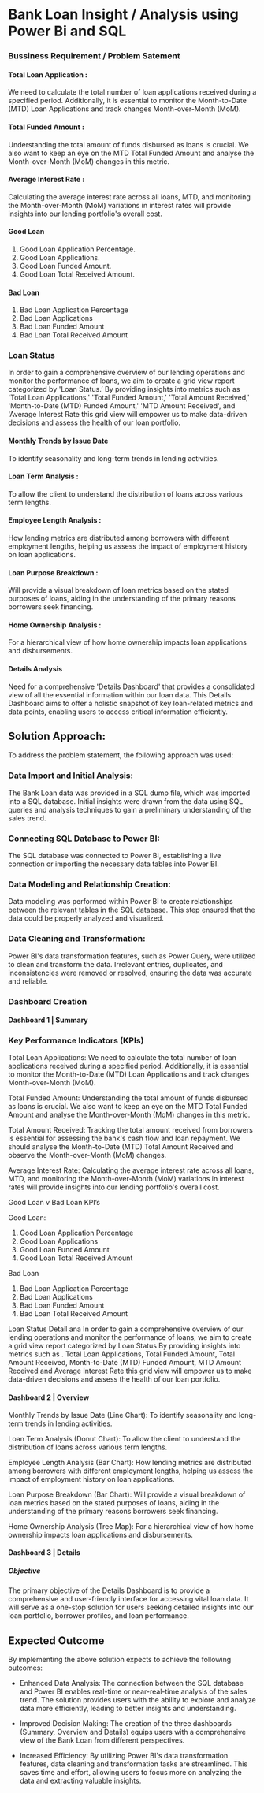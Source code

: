 # Bank Loan Insight / Analysis using Power Bi and SQL
### Bussiness Requirement / Problem Satement

#### Total Loan Application :
We need to calculate the total number of loan applications received during a specified period. Additionally, it is essential to monitor the Month-to-Date (MTD) Loan Applications and track changes Month-over-Month (MoM).
#### Total Funded Amount :
Understanding the total amount of funds disbursed as loans is crucial. We also want to keep an eye on the MTD Total Funded Amount and analyse the Month-over-Month (MoM) changes in this metric.
#### Average Interest Rate :
Calculating the average interest rate across all loans, MTD, and monitoring the Month-over-Month (MoM) variations in interest rates will provide insights into our lending portfolio's overall cost.

#### Good Loan 
  1) Good Loan Application Percentage.
  2) Good Loan Applications.
  3) Good Loan Funded Amount.
  4) Good Loan Total Received Amount.

#### Bad Loan
  1) Bad Loan Application Percentage
  2) Bad Loan Applications
  3) Bad Loan Funded Amount
  4) Bad Loan Total Received Amount

### Loan Status
In order to gain a comprehensive overview of our lending operations and monitor the performance of loans, we aim to create a grid view report categorized by 'Loan Status.’ By providing insights into metrics such as 'Total Loan Applications,' 'Total Funded Amount,' 'Total Amount Received,' 'Month-to-Date (MTD) Funded Amount,' 'MTD Amount Received', and  'Average Interest Rate this grid view will empower us to make data-driven decisions and assess the health of our loan portfolio.

#### Monthly Trends by Issue Date 
To identify seasonality and long-term trends in lending activities.
#### Loan Term Analysis : 
To allow the client to understand the distribution of loans across various term lengths.
#### Employee Length Analysis : 
How lending metrics are distributed among borrowers with different employment lengths, helping us assess the impact of employment history on loan applications.
#### Loan Purpose Breakdown : 
Will provide a visual breakdown of loan metrics based on the stated purposes of loans, aiding in the understanding of the primary reasons borrowers seek financing.
#### Home Ownership Analysis :
For a hierarchical view of how home ownership impacts loan applications and disbursements.

#### Details Analysis
Need for a comprehensive 'Details Dashboard' that provides a consolidated view of all the essential information within our loan data. This Details Dashboard aims to offer a holistic snapshot of key loan-related metrics and data points, enabling users to access critical information efficiently.

## Solution Approach:

To address the problem statement, the following approach was used:

### Data Import and Initial Analysis: 
  The Bank Loan data was provided in a SQL dump file, which was imported into a SQL database. Initial insights were drawn from the data using SQL queries and analysis techniques to gain a preliminary understanding of the sales trend.

###   Connecting SQL Database to Power BI: 
  The SQL database was connected to Power BI, establishing a live connection or importing the necessary data tables into Power BI.

###  Data Modeling and Relationship Creation: 
   Data modeling was performed within Power BI to create relationships between the relevant tables in the SQL database. This step ensured that the data could be properly analyzed and visualized.

### Data Cleaning and Transformation: 
Power BI's data transformation features, such as Power Query, were utilized to clean and transform the data. Irrelevant entries, duplicates, and inconsistencies were removed or resolved, ensuring the data was accurate and reliable.

###  Dashboard Creation 

#### Dashboard 1 | Summary

### Key Performance Indicators (KPIs)

Total Loan Applications: We need to calculate the total number of loan applications received during a specified period. Additionally, it is essential to monitor the Month-to-Date (MTD) Loan Applications and track changes Month-over-Month (MoM).

Total Funded Amount: Understanding the total amount of funds disbursed as loans is crucial. We also want to keep an eye on the MTD Total Funded Amount and analyse the Month-over-Month (MoM) changes in this metric.

Total Amount Received: Tracking the total amount received from borrowers is essential for assessing the bank's cash flow and loan repayment. We should analyse the Month-to-Date (MTD) Total Amount Received and observe the Month-over-Month (MoM) changes.

Average Interest Rate: Calculating the average interest rate across all loans, MTD, and monitoring the Month-over-Month (MoM) variations in interest rates will provide insights into our lending portfolio's overall cost.

Good Loan v Bad Loan KPI’s

Good Loan:
  1) Good Loan Application Percentage
  2) Good Loan Applications
  3) Good Loan Funded Amount
  4) Good Loan Total Received Amount

Bad Loan
  1) Bad Loan Application Percentage
  2) Bad Loan Applications
  3) Bad Loan Funded Amount
  4) Bad Loan Total Received Amount

Loan Status Detail ana
In order to gain a comprehensive overview of our lending operations and monitor the performance of loans, we aim to create a grid view report categorized by Loan Status By providing insights into metrics such as . Total Loan Applications, Total Funded Amount, Total Amount Received, Month-to-Date (MTD) Funded Amount, MTD Amount Received and Average Interest Rate this grid view will empower us to make data-driven decisions and assess the health of our loan portfolio.

#### Dashboard 2 | Overview

Monthly Trends by Issue Date (Line Chart):  To identify seasonality and long-term trends in lending activities.

Loan Term Analysis (Donut Chart): To allow the client to understand the distribution of loans across various term lengths.

Employee Length Analysis (Bar Chart): How lending metrics are distributed among borrowers with different employment lengths, helping us assess the impact of employment history on loan applications.

Loan Purpose Breakdown (Bar Chart): Will provide a visual breakdown of loan metrics based on the stated purposes of loans, aiding in the understanding of the primary reasons borrowers seek financing.

Home Ownership Analysis (Tree Map): For a hierarchical view of how home ownership impacts loan applications and disbursements.

#### Dashboard 3 | Details 

##### Objective
The primary objective of the Details Dashboard is to provide a comprehensive and user-friendly interface for accessing vital loan data. It will serve as a one-stop solution for users seeking detailed insights into our loan portfolio, borrower profiles, and loan performance.


## Expected Outcome 
By implementing the above solution expects to achieve the following outcomes:
   * Enhanced Data Analysis: The connection between the SQL database and Power BI enables real-time or near-real-time analysis of the sales trend. The solution provides users with the ability to explore and analyze data more efficiently, leading to better insights and understanding.

   * Improved Decision Making: The creation of the three dashboards (Summary, Overview and Details) equips users with a comprehensive view of the Bank Loan from different perspectives. 

   * Increased Efficiency: By utilizing Power BI's data transformation features, data cleaning and transformation tasks are streamlined. This saves time and effort, allowing users to focus more on analyzing the data and extracting valuable insights.


